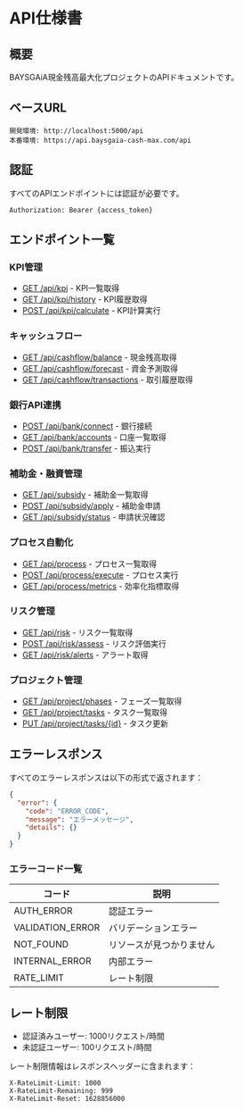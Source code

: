 # API仕様書

## 概要

BAYSGAiA現金残高最大化プロジェクトのAPIドキュメントです。

## ベースURL

```
開発環境: http://localhost:5000/api
本番環境: https://api.baysgaia-cash-max.com/api
```

## 認証

すべてのAPIエンドポイントには認証が必要です。

```
Authorization: Bearer {access_token}
```

## エンドポイント一覧

### KPI管理

- [GET /api/kpi](./kpi.md#get-kpi) - KPI一覧取得
- [GET /api/kpi/history](./kpi.md#get-kpi-history) - KPI履歴取得
- [POST /api/kpi/calculate](./kpi.md#post-kpi-calculate) - KPI計算実行

### キャッシュフロー

- [GET /api/cashflow/balance](./cashflow.md#get-balance) - 現金残高取得
- [GET /api/cashflow/forecast](./cashflow.md#get-forecast) - 資金予測取得
- [GET /api/cashflow/transactions](./cashflow.md#get-transactions) - 取引履歴取得

### 銀行API連携

- [POST /api/bank/connect](./bank.md#post-connect) - 銀行接続
- [GET /api/bank/accounts](./bank.md#get-accounts) - 口座一覧取得
- [POST /api/bank/transfer](./bank.md#post-transfer) - 振込実行

### 補助金・融資管理

- [GET /api/subsidy](./subsidy.md#get-subsidy) - 補助金一覧取得
- [POST /api/subsidy/apply](./subsidy.md#post-apply) - 補助金申請
- [GET /api/subsidy/status](./subsidy.md#get-status) - 申請状況確認

### プロセス自動化

- [GET /api/process](./process.md#get-process) - プロセス一覧取得
- [POST /api/process/execute](./process.md#post-execute) - プロセス実行
- [GET /api/process/metrics](./process.md#get-metrics) - 効率化指標取得

### リスク管理

- [GET /api/risk](./risk.md#get-risk) - リスク一覧取得
- [POST /api/risk/assess](./risk.md#post-assess) - リスク評価実行
- [GET /api/risk/alerts](./risk.md#get-alerts) - アラート取得

### プロジェクト管理

- [GET /api/project/phases](./project.md#get-phases) - フェーズ一覧取得
- [GET /api/project/tasks](./project.md#get-tasks) - タスク一覧取得
- [PUT /api/project/tasks/{id}](./project.md#put-task) - タスク更新

## エラーレスポンス

すべてのエラーレスポンスは以下の形式で返されます：

```json
{
  "error": {
    "code": "ERROR_CODE",
    "message": "エラーメッセージ",
    "details": {}
  }
}
```

### エラーコード一覧

| コード | 説明 |
|--------|------|
| AUTH_ERROR | 認証エラー |
| VALIDATION_ERROR | バリデーションエラー |
| NOT_FOUND | リソースが見つかりません |
| INTERNAL_ERROR | 内部エラー |
| RATE_LIMIT | レート制限 |

## レート制限

- 認証済みユーザー: 1000リクエスト/時間
- 未認証ユーザー: 100リクエスト/時間

レート制限情報はレスポンスヘッダーに含まれます：

```
X-RateLimit-Limit: 1000
X-RateLimit-Remaining: 999
X-RateLimit-Reset: 1628856000
```